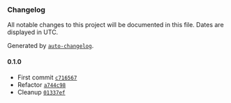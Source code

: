 ### Changelog

All notable changes to this project will be documented in this file. Dates are displayed in UTC.

Generated by [`auto-changelog`](https://github.com/CookPete/auto-changelog).

#### 0.1.0

- First commit [`c716567`](https://github.com/ddamato/token-operations/commit/c716567b0f7b73deb8620baab9b255ee99eafdc2)
- Refactor [`a744c98`](https://github.com/ddamato/token-operations/commit/a744c988b6035a2fd72a7295224051f60c3d3917)
- Cleanup [`01337ef`](https://github.com/ddamato/token-operations/commit/01337ef0bb8162d5fda162bad5afe731d53a1240)
